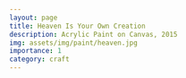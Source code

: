 ```yaml
---
layout: page
title: Heaven Is Your Own Creation
description: Acrylic Paint on Canvas, 2015
img: assets/img/paint/heaven.jpg
importance: 1
category: craft
---
```



